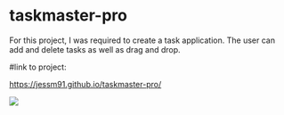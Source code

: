 # taskmaster-pro

For this project, I was required to create a task application. The user can add and delete tasks as well as drag and drop.

#link to project:

https://jessm91.github.io/taskmaster-pro/

<img src="screenshot.png">
